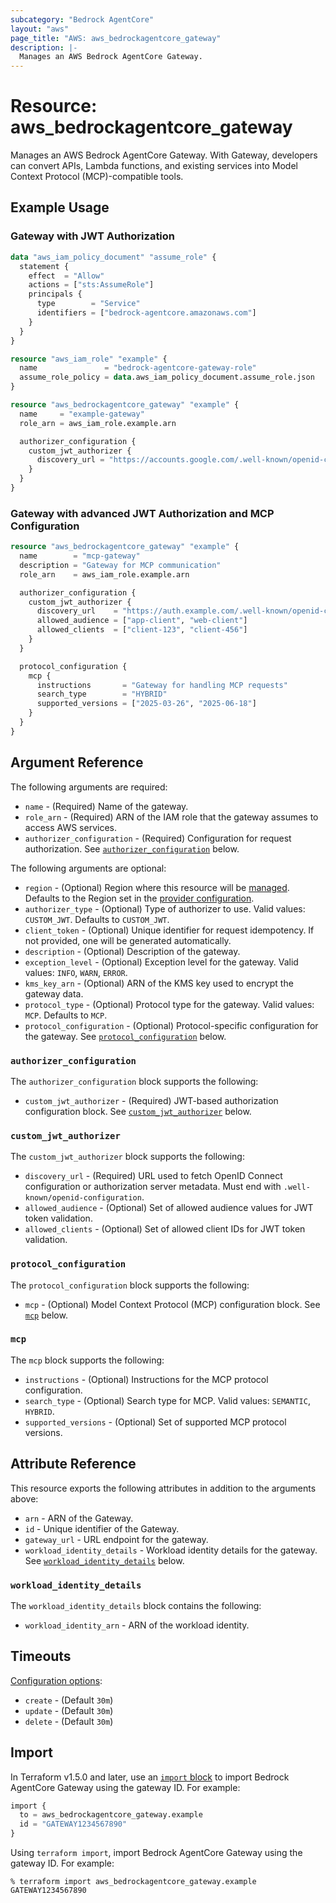 ```yaml
---
subcategory: "Bedrock AgentCore"
layout: "aws"
page_title: "AWS: aws_bedrockagentcore_gateway"
description: |-
  Manages an AWS Bedrock AgentCore Gateway.
---
```

<!---
Documentation guidelines:
- Begin resource descriptions with "Manages..."
- Use simple language and avoid jargon
- Focus on brevity and clarity
- Use present tense and active voice
- Don't begin argument/attribute descriptions with "An", "The", "Defines", "Indicates", or "Specifies"
- Boolean arguments should begin with "Whether to"
- Use "example" instead of "test" in examples
--->

# Resource: aws_bedrockagentcore_gateway

Manages an AWS Bedrock AgentCore Gateway. With Gateway, developers can convert APIs, Lambda functions, and existing services into Model Context Protocol (MCP)-compatible tools.

## Example Usage

### Gateway with JWT Authorization

```terraform
data "aws_iam_policy_document" "assume_role" {
  statement {
    effect  = "Allow"
    actions = ["sts:AssumeRole"]
    principals {
      type        = "Service"
      identifiers = ["bedrock-agentcore.amazonaws.com"]
    }
  }
}

resource "aws_iam_role" "example" {
  name               = "bedrock-agentcore-gateway-role"
  assume_role_policy = data.aws_iam_policy_document.assume_role.json
}

resource "aws_bedrockagentcore_gateway" "example" {
  name     = "example-gateway"
  role_arn = aws_iam_role.example.arn

  authorizer_configuration {
    custom_jwt_authorizer {
      discovery_url = "https://accounts.google.com/.well-known/openid-configuration"
    }
  }
}
```

### Gateway with advanced JWT Authorization and MCP Configuration

```terraform
resource "aws_bedrockagentcore_gateway" "example" {
  name        = "mcp-gateway"
  description = "Gateway for MCP communication"
  role_arn    = aws_iam_role.example.arn

  authorizer_configuration {
    custom_jwt_authorizer {
      discovery_url    = "https://auth.example.com/.well-known/openid-configuration"
      allowed_audience = ["app-client", "web-client"]
      allowed_clients  = ["client-123", "client-456"]
    }
  }

  protocol_configuration {
    mcp {
      instructions       = "Gateway for handling MCP requests"
      search_type        = "HYBRID"
      supported_versions = ["2025-03-26", "2025-06-18"]
    }
  }
}
```

## Argument Reference

The following arguments are required:

* `name` - (Required) Name of the gateway.
* `role_arn` - (Required) ARN of the IAM role that the gateway assumes to access AWS services.
* `authorizer_configuration` - (Required) Configuration for request authorization. See [`authorizer_configuration`](#authorizer_configuration) below.

The following arguments are optional:

* `region` - (Optional) Region where this resource will be [managed](https://docs.aws.amazon.com/general/latest/gr/rande.html#regional-endpoints). Defaults to the Region set in the [provider configuration](https://registry.terraform.io/providers/hashicorp/aws/latest/docs#aws-configuration-reference).
* `authorizer_type` - (Optional) Type of authorizer to use. Valid values: `CUSTOM_JWT`. Defaults to `CUSTOM_JWT`.
* `client_token` - (Optional) Unique identifier for request idempotency. If not provided, one will be generated automatically.
* `description` - (Optional) Description of the gateway.
* `exception_level` - (Optional) Exception level for the gateway. Valid values: `INFO`, `WARN`, `ERROR`.
* `kms_key_arn` - (Optional) ARN of the KMS key used to encrypt the gateway data.
* `protocol_type` - (Optional) Protocol type for the gateway. Valid values: `MCP`. Defaults to `MCP`.
* `protocol_configuration` - (Optional) Protocol-specific configuration for the gateway. See [`protocol_configuration`](#protocol_configuration) below.

### `authorizer_configuration`

The `authorizer_configuration` block supports the following:

* `custom_jwt_authorizer` - (Required) JWT-based authorization configuration block. See [`custom_jwt_authorizer`](#custom_jwt_authorizer) below.

### `custom_jwt_authorizer`

The `custom_jwt_authorizer` block supports the following:

* `discovery_url` - (Required) URL used to fetch OpenID Connect configuration or authorization server metadata. Must end with `.well-known/openid-configuration`.
* `allowed_audience` - (Optional) Set of allowed audience values for JWT token validation.
* `allowed_clients` - (Optional) Set of allowed client IDs for JWT token validation.

### `protocol_configuration`

The `protocol_configuration` block supports the following:

* `mcp` - (Optional) Model Context Protocol (MCP) configuration block. See [`mcp`](#mcp) below.

### `mcp`

The `mcp` block supports the following:

* `instructions` - (Optional) Instructions for the MCP protocol configuration.
* `search_type` - (Optional) Search type for MCP. Valid values: `SEMANTIC`, `HYBRID`.
* `supported_versions` - (Optional) Set of supported MCP protocol versions.

## Attribute Reference

This resource exports the following attributes in addition to the arguments above:

* `arn` - ARN of the Gateway.
* `id` - Unique identifier of the Gateway.
* `gateway_url` - URL endpoint for the gateway.
* `workload_identity_details` - Workload identity details for the gateway. See [`workload_identity_details`](#workload_identity_details) below.

### `workload_identity_details`

The `workload_identity_details` block contains the following:

* `workload_identity_arn` - ARN of the workload identity.

## Timeouts

[Configuration options](https://developer.hashicorp.com/terraform/language/resources/syntax#operation-timeouts):

* `create` - (Default `30m`)
* `update` - (Default `30m`)
* `delete` - (Default `30m`)

## Import

In Terraform v1.5.0 and later, use an [`import` block](https://developer.hashicorp.com/terraform/language/import) to import Bedrock AgentCore Gateway using the gateway ID. For example:

```terraform
import {
  to = aws_bedrockagentcore_gateway.example
  id = "GATEWAY1234567890"
}
```

Using `terraform import`, import Bedrock AgentCore Gateway using the gateway ID. For example:

```console
% terraform import aws_bedrockagentcore_gateway.example GATEWAY1234567890
```
